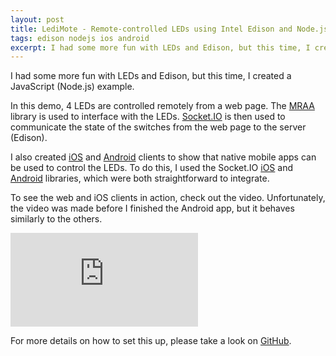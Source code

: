 ```yaml
---
layout: post
title: LediMote - Remote-controlled LEDs using Intel Edison and Node.js
tags: edison nodejs ios android
excerpt: I had some more fun with LEDs and Edison, but this time, I created a JavaScript (Node.js) example....
---
```


I had some more fun with LEDs and Edison, but this time, I created a JavaScript (Node.js) example.

In this demo, 4 LEDs are controlled remotely from a web page. The [MRAA](https://github.com/intel-iot-devkit/mraa) library is used to interface with the LEDs. [Socket.IO](http://socket.io) is then used to communicate the state of the switches from the web page to the server (Edison).

I also created [iOS](https://github.com/estherjk/LediMoteiOS) and [Android](https://github.com/estherjk/LediMoteAndroid) clients to show that native mobile apps can be used to control the LEDs. To do this, I used the Socket.IO [iOS](http://socket.io/blog/socket-io-on-ios/) and [Android](http://socket.io/blog/native-socket-io-and-android/) libraries, which were both straightforward to integrate.

To see the web and iOS clients in action, check out the video. Unfortunately, the video was made before I finished the Android app, but it behaves similarly to the others.

<div class="mb-3">
  <div class="embed-responsive embed-responsive-16by9">
    <iframe class="embed-responsive-item" src="https://www.youtube.com/embed/i61g4aYkrI0" frameborder="0" allowfullscreen=""></iframe>
  </div>
</div>

For more details on how to set this up, please take a look on [GitHub](https://github.com/estherjk/LediMote).
